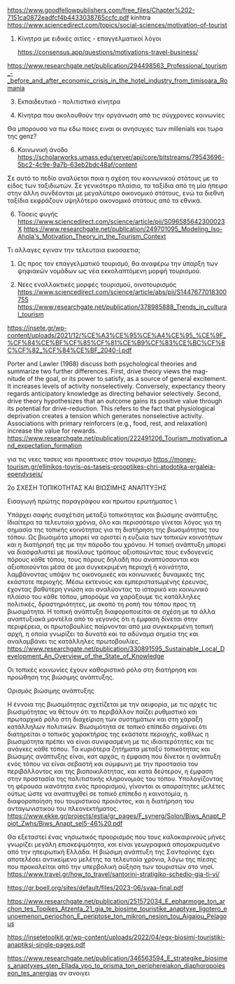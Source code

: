 
https://www.goodfellowpublishers.com/free_files/Chapter%202-7151ca0872eadfcf4b4433038765ccfc.pdf kinhtra
https://www.sciencedirect.com/topics/social-sciences/motivation-of-tourist



1. Κίνητρα με ειδικές αιτίες - επαγγελματικοί λόγοι

   https://consensus.app/questions/motivations-travel-business/

  https://www.researchgate.net/publication/294498563_Professional_tourism_-_before_and_after_economic_crisis_in_the_hotel_industry_from_timisoara_Romania


3. Εκπαιδευτικά - πολιτιστικά κίνητρα

4. Κίνητρα που ακολουθούν την οργάνωση από τις σύγχρονες κοινωνίες

Θα μπορουσα να πω εδω ποιες ειναι οι ανησυχιες των millenials και τωρα της genz?

6. Κοινωνική άνοδο
https://scholarworks.umass.edu/server/api/core/bitstreams/79543696-5bc2-4c9e-9a7b-63eb2bdc48af/content

Σε αυτό το πεδίο αναλύεται ποια η σχέση του κοινωνικού στάτους με το είδος των ταξιδιωτών. Σε γενικότερο πλαίσιο, τα ταξίδια από τη μία ήπειρο στην άλλη συνδέονται με μεγαλύτερο οικονομικό στάτους, ενώ τα διεθνή ταξίδια εκφράζουν υψηλότερο οικονομικό στάτους από τα εθνικά.

6. Τάσεις φυγής
https://www.sciencedirect.com/science/article/pii/S096585642300023X
https://www.researchgate.net/publication/249701095_Modeling_Iso-Ahola's_Motivation_Theory_in_the_Tourism_Context

Τι αλλαγες εγιναν την τελευταια εικοσαετια; 

1. Ως προς τον επαγγελματικό τουρισμό, θα αναφέρω την ύπαρξη των ψηφιακών νομάδων ως νέα εκκολαπτόμενη μορφή τουρισμού.

2. Νέες εναλλακτικές μορφές τουρισμού, οινοτουρισμός https://www.sciencedirect.com/science/article/abs/pii/S1447677018300755
https://www.researchgate.net/publication/378985888_Trends_in_cultural_tourism


https://insete.gr/wp-content/uploads/2021/12/%CE%A3%CE%95%CE%A4%CE%95_%CE%9F_%CF%84%CE%BF%CF%85%CF%81%CE%B9%CF%83%CE%BC%CF%8C%CF%82_%CF%84%CE%BF_2040-l.pdf


Porter  and  Lawler  (1968)  discuss  both  psychological  theories  and summarize  two  further  differences.  First,  drive  theory  views  the  mag- nitude  of  the  goal,  or  its  power  to  satisfy,  as  a  source  of  general excitement.  It  increases  levels  of  activity  nonselectively.  Conversely, expectancy  theory  regards  anticipatory  knowledge  as  directing behavior  selectively.  Second,  drive  theory  hypothesizes  that  an  outcome gains  its  positive  value  through  its  potential  for  drive-reduction.  This refers  to  the  fact  that  physiological  deprivation  creates  a tension  which generates  nonselective  activity.  Associations  with  primary  reinforcers (e.g.,  food,  rest,  and  relaxation)  increase  the  value  for  rewards.  
https://www.researchgate.net/publication/222491206_Tourism_motivation_and_expectation_formation

για τις νεες τασεις και προοπτικες στον τουρισμο 
https://money-tourism.gr/ellinikos-toyris-os-taseis-prooptikes-chri-atodotika-ergaleia-ependyseis/


2ο ΣΧΕΣΗ ΤΟΠΙΚΟΤΗΤΑΣ ΚΑΙ ΒΙΩΣΙΜΗΣ ΑΝΑΠΤΥΞΗΣ

Εισαγωγή πρώτης παραγράφου και πρωτου ερωτήματος \

Υπάρχει σαφής συσχέτιση μεταξύ τοπικότητας και βιώσιμης ανάπτυξης. Ιδιαίτερα τα τελευταία χρόνια, όλο και περισσότερο γίνεται λόγος για τη σημασία της τοπικής κοινότητας για τη διατήρηση της βιωσιμότητας του τόπου. Ως βιωσιμότα μπορεί να οριστεί η ευζωία των τοπικών κοινοτήτων και η διατήρησή της με την πάροδο του χρόνου. Η τοπική ανάπτυξη μπορεί να διασφαλιστεί με ποικίλους τρόπους αξιοποιώντας τους ενδογενείς πόρους κάθε τόπου, τους πόρους δηλαδή που αναπτύσσονται και αξιοποιούνται μέσα σε μια συγκεκριμένη περιοχή ή κοινότητα, λαμβάνοντας υπόψιν τις οικονομικές και κοινωνικές δυναμικές της εκάστοτε περιοχής. Μέσω εκτενούς και εμπεριστατωμένης έρευνας, έχοντας βαθύτερη γνώση και αναλύοντας το ιστορικό και κοινωνικό πλαίσιο του κάθε τόπου, μπορούμε να χαράξουμε τις κατάλληλες πολιτικές, δραστηριότητες, με σκοπό τη ροπή του τόπου προς τη βιωσιμότητα. Η τοπική ανάπτυξη διαφοροποιείται σε σχέση με τα άλλα αναπτυξιακά μοντέλα από το γεγονός ότι η έμφαση δίνεται στην περιφέρεια, οι πρωτοβουλίες παίρνονται από μια συγκεκριμένη τοπική αρχή, η οποία γνωρίζει τα δυνατά και τα αδύναμα σημεία της και αναλαμβάνει τις κατάλληλες πρωτοβουλίες. https://www.researchgate.net/publication/330891595_Sustainable_Local_Development_An_Overview_of_the_State_of_Knowledge

Οι τοπικές κοινωνίες έχουν καθοριστικό ρόλο στη διατήρηση και προώθηση της βιώσιμης ανάπτυξης. 

Ορισμός βιώσιμης ανάπτυξης 

Η έννοια της βιωσιμότητας σχετίζεται με την αειφορία, με τις αρχές τις βιωσιμότητας να θέτουν ότι το περιβάλλον παίζει ρυθμιστικό και πρωταρχικό ρόλο στη διαχείριση των συστημάτων και στη χάραξη κατάλληλων πολιτικών. Βιωσιμότητα σε τοπικό επίπεδο σημαίνει ότι διατηρείται ο τοπικός χαρακτήρας της εκάστοτε περιοχής, καθλως η βιωσιμότητα πρέπει να είναι συνιφασμένη με τις ιδιαιτερότητες και τις ανάγκες κάθε τόπου. Τα κυριότερα ζητήματα μεταξύ τοπικότητας και βιώσιμης ανάπτυξης είναι, κατ αρχάς, η έμφαση που δίνεται η ανάπτυξη ενός τόπου να είναι σεβαστή και σύμφωνη με την προστασία του περιβάλλοντος και της βιοποικιλότητας, και κατά δεύτερον, η έμφαση στην προστασία της πολιτιστικής κληρονομιάς του τόπου. Υπολογίζοντας τη φέρουσα ικανότητα ενός προορισμού, γίνονται οι απαραίτητες μελέτες ούτως ώστε να αναπτυχθεί σε τοπικό επίπεδο η καινοτομία, η διαφοροποίηση του τουριστικού προιόντος, και η διατήρηση του ανταγωνιστικού του πλεονεκτήματος.
https://www.ekke.gr/projects/estia/gr_pages/F_synerg/Solon/Biws_Anapt_Poiot_Zwhs/Biws_Anapt_sel5-46%20.pdf

Θα εξεταστεί ένας νησιωτικός προορισμός που τους καλοκαιρινούς μήνες γνωρίζει μεγάλη επισκεψιμότητα, και είναι γεωγραφικά απομακρυσμένο από την ηπειρωτική Ελλάδα. Η βιώσιμη ανάπτυξη της Σαντορίνης έχει αποτελέσει αντικείμενο μελέτης τα τελευταία χρόνια, λόγω της πίεσης που προκαλείται από την υπερβολική αύξηση των τουριστών στο νησί. https://www.travel.gr/how_to_travel/santorini-stratigiko-schedio-gia-ti-vi/

https://gr.boell.org/sites/default/files/2023-06/svaa-final.pdf

https://www.researchgate.net/publication/251572034_E_epharmoge_ton_archon_tes_Topikes_Atzenta_21_gia_te_biosime_touristike_anaptyxe_ligotero_eunoemenon_periochon_E_periptose_ton_mikron_nesion_tou_Aigaiou_Pelagous

https://insetetoolkit.gr/wp-content/uploads/2022/04/egx-biosimi-touristiki-anaptiksi-single-pages.pdf

https://www.researchgate.net/publication/346563594_E_strategike_biosimes_anaptyxes_sten_Ellada_ypo_to_prisma_ton_periphereiakon_diaphoropoieseon_tes_anergias αν ανοιγει








